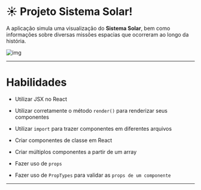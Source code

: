 # :sunny: Projeto Sistema Solar!

A aplicação simula uma visualização do **Sistema Solar**, bem como informações sobre diversas missões espacias que ocorreram ao longo da história.

![img](https://g3i5r4x7.rocketcdn.me/wp-content/uploads/2020/10/sistema-solar-origem-composicao-principais-astros-e-caracteristicas-1.jpg)

-----

# Habilidades

  * Utilizar JSX no React

  * Utilizar corretamente o método `render()` para renderizar seus componentes

  * Utilizar `import` para trazer componentes em diferentes arquivos

  * Criar componentes de classe em React

  * Criar múltiplos componentes a partir de um array

  * Fazer uso de `props`

  * Fazer uso de `PropTypes` para validar as `props de um componente`

-----



<!-- 

  * `git clone git@github.com:tryber/sd-021-b-project-solar-system.git`
    * `cd sd-021-b-project-solar-system`
    * `npm install`
    * `npm start` 

# Como desenvolver

## ESLint e Stylelint

Para garantir a qualidade do código, vamos utilizar neste projeto os linters `ESLint` e `Stylelint`.
Assim o código estará alinhado com as boas práticas de desenvolvimento, sendo mais legível e de fácil manutenção! Para rodá-los localmente no projeto, execute os comandos abaixo:

```bash
npm run lint
npm run lint:styles
```

Em caso de dúvidas, confira o material do course sobre [ESLint e Stylelint](https://app.betrybe.com/course/real-life-engineer/eslint).

⚠️ Lembre-se que o seu projeto só será avaliado se estiver passando pelos **checks** dos **linters**.

---

## Execução de testes unitários

Vamos utilizar [React Testing Library](https://testing-library.com/docs/react-testing-library/intro) para execução dos testes unitários.

Esse _framework_ de testes utiliza algumas marcações no código para verificar a solução proposta, uma dessas marcações é o atributo `data-testid` e faremos uso dele aqui.

Na descrição dos requisitos do projeto será pedido que seja feita a adição de atributos `data-testid` nos elementos _HTML_. Veja o exemplo abaixo para deixar mais nítido como usar esse requisito:

Se o requisito pedir "crie um botão e adicione o id de teste (ou `data-testid`) com o valor `my-action`, você pode criar:

```html
<button data-testid="my-action"></button>
```

ou

```html
<a data-testid="my-action"></a>
```

Ou seja, o atributo `data-testid="my-action"` servirá para o React Testing Library(RTL) identificar o elemento e, dessa forma, conseguiremos realizar testes unitários focados no comportamento da aplicação.

Em alguns requisitos, utilizamos o `getByRole` para poder selecionar os elementos de forma semântica. Portanto atente-se às instruções de cada requisito. Por exemplo, se o requisito pedir explicitamente um `button`, você deverá utilizar exatamente esse elemento.

Para verificar a solução proposta, você pode executar todos os testes unitários localmente, basta executar:

```bash
npm test
```

### Dica: desativando testes

Especialmente no início, quando a maioria dos testes está falhando, a saída após executar os testes é extensa. Você pode desabilitar temporariamente um teste utilizando a função `.skip` junto à função `it`. Como o nome indica, esta função "pula" um teste:

```javascript
it.skip('Será validado se o componente `<Title />` contém uma tag `h2`', () => {
  render(<Title headline={headlineText} />);
  const headline = screen.getByRole('heading', { level: 2 });
    
  expect(headline).toBeInTheDocument();
});
```

![skip-test-image](skip-image.png)

Uma outra forma para contornar esse problema é a utilização da função `.only` após o `it`. Com isso, será possível que apenas um requisito rode localmente e seja avaliado.

```javascript
it.only('Será validado se o componente `<Title />` contém uma tag `h2`', () => {
  render(<Title headline={headlineText} />);
  const headline = screen.getByRole('heading', { level: 2 });
    
  expect(headline).toBeInTheDocument();
});
```

![only-test-image](only-image.png)


Você também pode rodar apenas um arquivo de teste, por exemplo:

```bash
npm test 03.Title.test.js
```

ou

```bash
npm test 03.Title
```
---

# Requisitos do projeto
:warning: **PULL REQUESTS COM ISSUES DE LINTER NÃO SERÃO AVALIADAS.** :warning:

:warning: **As imagens são meramente ilustrativas para visualizar o fluxo da aplicação, os nomes devem seguir os requisitos e não as imagens.** :warning:

## 1. Crie um componente chamado `Header`

- Crie um componente chamado `Header` dentro da pasta `src/components`. Este componente irá renderizar o título principal da página.
- Ele deve conter uma tag `header` e, dentro dela, uma tag `h1`. O texto da tag `h1` deve ser "Sistema Solar".
- Renderize o componente `Header` dentro do componente principal `App`.

![Screenshot](public/examples/req1.png)

### O que será verificado

* Será validado se o componente `<Header />` é renderizado.

* Será validado se o componente `<Header />` contém uma tag `header`.

* Será validado se o componente `<Header />` contém uma tag `h1`.

* Será validado se o componente `<Header />` renderiza corretamente o texto "Sistema Solar".

* Será validado se o componente `<Header />` está sendo renderizado no componente principal `App`.

## 2. Crie um componente chamado `SolarSystem`

- Crie um componente chamado `SolarSystem` dentro da pasta `src/components`.
- Este componente deve ter uma `div` que envolva todo seu conteúdo e que tenha o atributo `data-testid="solar-system"`.
- Renderize o componente `SolarSystem` abaixo do `Header`, dentro do componente principal `App`.

### O que será verificado

* Será validado se o componente `<SolarSystem />` é renderizado.

* Será validado se existe uma `div` que possui o `data-testid="solar-system"`.

* Será validado se o componente `<SolarSystem />` está sendo renderizado no componente principal `App`.

## 3. Crie um componente chamado `Title`

- Crie um componente chamado `Title` dentro da pasta `src/components`.
- O componente `Title` deve receber uma prop `headline`.
- Ele deve conter uma tag `h2`, que deve renderizar o texto recebido pela prop `headline`.

### O que será verificado

* Será validado se o componente `<Title />` é renderizado.

* Será validado se o componente `<Title />` contém uma tag `h2`.

* Será validado se o componente `<Title />` renderiza o texto passado pela prop `headline` dentro de uma tag `h2`.



## 4. Renderize o componente `Title` dentro do componente `SolarSystem`

- Renderize o componente `Title` dentro do componente `SolarSystem`.
- O componente `Title` deve ser renderizado recebendo a prop `headline` com o valor "Planetas".

![Screenshot](public/examples/req4.png)

### O que será verificado

* Será validado se o texto "Planetas" é renderizado usando o componente `Title` dentro do componente `SolarSystem`.

## 5. Crie um componente chamado `PlanetCard`

- Crie um componente chamado `PlanetCard` dentro da pasta `src/components`.
- O componente `PlanetCard` deve receber duas props: uma chamada `planetName` e outra chamada `planetImage`.
- O componente `PlanetCard` deve ter uma `div` que envolva todo seu conteúdo e que tenha o atributo `data-testid="planet-card"`.
- O componente `PlanetCard` deve renderizar o texto recebido pela prop `planetName`. Sugerimos a utilização de tags de [Conteúdo de Fluxo](https://developer.mozilla.org/pt-BR/docs/Web/Guide/HTML/Content_categories#conte%C3%BAdo_de_fluxo), como `<p>`, que deve conter o atributo `data-testid="planet-name"`.
- O componente `PlanetCard` deve renderizar uma imagem que tenha o atributo `src` com o valor recebido pela prop `planetImage`.
- Além do atributo `src`, a imagem renderizada deve ter o atributo `alt` com o texto `Planeta {planetName}`, onde `{planetName}` é o valor recebido pela prop `planetName`.

### O que será verificado

* Será validado se o componente `<PlanetCard />` é renderizado.

* Será validado se o componente `<PlanetCard />` possui uma div com o atributo `data-testid="planet-card"`.

* Será validado se é renderizado o texto recebido pela prop `planetName`. 

* Será validado se é renderizada uma imagem com o atributo `src` com o mesmo valor recebido pela prop `planetImage`.

* Será validado se, além do atributo `src`, a imagem renderizada possui o atributo `alt` com o texto `Planeta {planetName}`, onde `{planetName}` é o valor recebido pela prop `planetName`.


## 6. Renderize uma lista com os planetas do Sistema Solar

- Renderize uma lista com os planetas do Sistema Solar dentro component `SolarSystem`.
- Utilize o componente `PlanetCard` para renderizar cada item da lista de planetas.
- Você encontrará a lista com os nomes e as imagens de cada planeta do Sistema Solar no arquivo `src/data/planets.js`.
- Você deve importar a lista no componente `SolarSystem` usando o código:
```javascript
import planets from '../data/planets';
```
- A lista de planetas é um _array_ de objetos no seguinte formato:
```javascript
{
  name: "Nome do planeta",
  image: "caminho-para-imagem-do-planeta"
}
```
- Para cada planeta da lista, você deverá renderizar um componente `PlanetCard`, passando o atributo `name` para a prop `planetName` e o atributo `image` para a prop `planetImage`.

> :bulb: Dica: lembre-se do método que te permite criar vários componentes iguais a partir dos valores presentes em um array. Lembre-se que ao renderizar uma lista, você deve passar o atributo `key` para cada item. Você pode usar o nome do planeta como `key`.

![Screenshot](public/examples/req6.png)

### O que será verificado

* Será verificado se é renderizado um componente `<PlanetCard />` para cada planeta da lista de planetas.

* Será verificado se todos os planetas do Sistema Solar estão sendo listados na tela.


## 7. Crie um componente chamado `Missions`.

- Crie um componente chamado `Missions` dentro da pasta `src/components`.
- Este componente deve ter uma `div` que envolva todo seu conteúdo e que tenha o atributo `data-testid="missions"`.
- Renderize o componente `Missions` abaixo do `SolarSystem`, dentro do componente principal `App`.

### O que será verificado

* Será validado se o componente `<Missions />` é renderizado.

* Será validado se existe uma `div` que possui o `data-testid="missions"`.

* Será validado se o componente `<Missions />` está sendo renderizado no componente principal `App`.

## 8. Renderize o componente `Title` dentro do componente `Missions`.

- Renderize o componente `Title` dentro do componente `Missions`.
- O componente `Title` deve ser renderizado recebendo a prop `headline` com o valor "Missões"

![Screenshot](public/examples/req8.png)

### O que será verificado

* Será validado se o texto "Missões" é renderizado usando o componente `Title` dentro do componente `Missions`.

## 9. Crie um componente chamado `MissionCard`.

- Crie um componente chamado `MissionCard` dentro da pasta `src/components`.
- O componente `MissionCard` deve receber quatro props:
  - `name`
  - `year`
  - `country`
  - `destination`

- O componente `MissionCard` deve ter uma `div` que envolva todo seu conteúdo e que tenha o atributo `data-testid="mission-card"`.
- O componente `MissionCard` deve renderizar o texto recebido pela prop `name`. Sugerimos a utilização de tags de [Conteúdo de Fluxo](https://developer.mozilla.org/pt-BR/docs/Web/Guide/HTML/Content_categories#conte%C3%BAdo_de_fluxo), como `<p>`, que deve conter o atributo `data-testid="mission-name"`.
- O componente `MissionCard` deve renderizar o texto recebido pela prop `year`. Sugerimos a utilização de tags de [Conteúdo de Fluxo](https://developer.mozilla.org/pt-BR/docs/Web/Guide/HTML/Content_categories#conte%C3%BAdo_de_fluxo), como `<p>`, que deve conter o atributo `data-testid="mission-year"`.
- O componente `MissionCard` deve renderizar o texto recebido pela prop `country`. Sugerimos a utilização de tags de [Conteúdo de Fluxo](https://developer.mozilla.org/pt-BR/docs/Web/Guide/HTML/Content_categories#conte%C3%BAdo_de_fluxo), como `<p>`, que deve conter o atributo `data-testid="mission-country"`.
- O componente `MissionCard` deve renderizar o texto recebido pela prop `destination`. Sugerimos a utilização de tags de [Conteúdo de Fluxo](https://developer.mozilla.org/pt-BR/docs/Web/Guide/HTML/Content_categories#conte%C3%BAdo_de_fluxo), como `<p>`, que deve conter o atributo `data-testid="mission-destination"`.

### O que será verificado

* Será validado se o componente `<MissionCard />` é renderizado.

* Será validado se o componente `<MissionCard />` possui uma div com o atributo `data-testid="mission-card"`.

* Será validado se é renderizado o texto recebido pela prop `name`.

* Será validado se é renderizado o texto recebido pela prop `year`.

* Será validado se é renderizado o texto recebido pela prop `country`.

* Será validado se é renderizado o texto recebido pela prop `destination`. 


## 10. Renderize uma lista com as missões espaciais

- Renderize uma lista com as missões espaciais dentro componente `Missions`.
- Utilize o componente `MissionCard` para renderizar cada item da lista de missões.
- Você encontrará a lista com as informações de cada missão espacial no arquivo `src/data/missions.js`.
- Você deve importar a lista no componente `Missions` usando o código:
```javascript
import missions from '../data/missions';
```
- A lista de missões espaciais é um _array_ de objetos no seguinte formato:
```javascript
{
  name: 'Nome da missão',
  year: 'Ano de lançamento da missão',
  country: 'País que lançou a missão',
  destination: 'Destino da missão',
}
```
- Para cada missão espacial da lista, você deverá renderizar um componente `MissionCard`, passando cada atributo para sua respectiva prop.

> :bulb: Dica: lembre-se do método que te permite criar vários componentes iguais a partir dos valores presentes em um array. Lembre-se que ao renderizar uma lista, você deve passar o atributo `key` para cada item. Você pode usar o nome da missão como `key`.

![Screenshot](public/examples/req10.png)

### O que será verificado

* Será verificado se é renderizado um componente `<MissionCard />` para cada missão espacial da lista de missões.

* Será verificado se todas as missões espaciais estão sendo listadas na tela.

# Avisos Finais

Ao finalizar e submeter o projeto, não se esqueça de avaliar sua experiência preenchendo o formulário. Leva menos de 3 minutos!

Link: [FORMULÁRIO DE AVALIAÇÃO DE PROJETO](https://bit.ly/2OfLJPn)

O avaliador automático não necessariamente avalia seu projeto na ordem em que os requisitos aparecem no readme. Isso acontece para deixar o processo de avaliação mais rápido. Então, não se assuste se isso acontecer, ok?

---

-->
